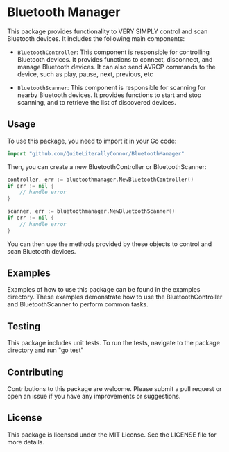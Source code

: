 # Bluetooth Manager

This package provides functionality to VERY SIMPLY control and scan Bluetooth devices. It includes the following main components:

- `BluetoothController`: This component is responsible for controlling Bluetooth devices. It provides functions to connect, disconnect, and manage Bluetooth devices. It can also send AVRCP commands to the device, such as play, pause, next, previous, etc

- `BluetoothScanner`: This component is responsible for scanning for nearby Bluetooth devices. It provides functions to start and stop scanning, and to retrieve the list of discovered devices.

## Usage

To use this package, you need to import it in your Go code:

```go
import "github.com/QuiteLiterallyConnor/BluetoothManager"
```

Then, you can create a new BluetoothController or BluetoothScanner:

```go
controller, err := bluetoothmanager.NewBluetoothController()
if err != nil {
    // handle error
}

scanner, err := bluetoothmanager.NewBluetoothScanner()
if err != nil {
    // handle error
}
```

You can then use the methods provided by these objects to control and scan Bluetooth devices.

## Examples
Examples of how to use this package can be found in the examples directory. These examples demonstrate how to use the BluetoothController and BluetoothScanner to perform common tasks.

## Testing
This package includes unit tests. To run the tests, navigate to the package directory and run "go test"

## Contributing
Contributions to this package are welcome. Please submit a pull request or open an issue if you have any improvements or suggestions.

## License
This package is licensed under the MIT License. See the LICENSE file for more details.
